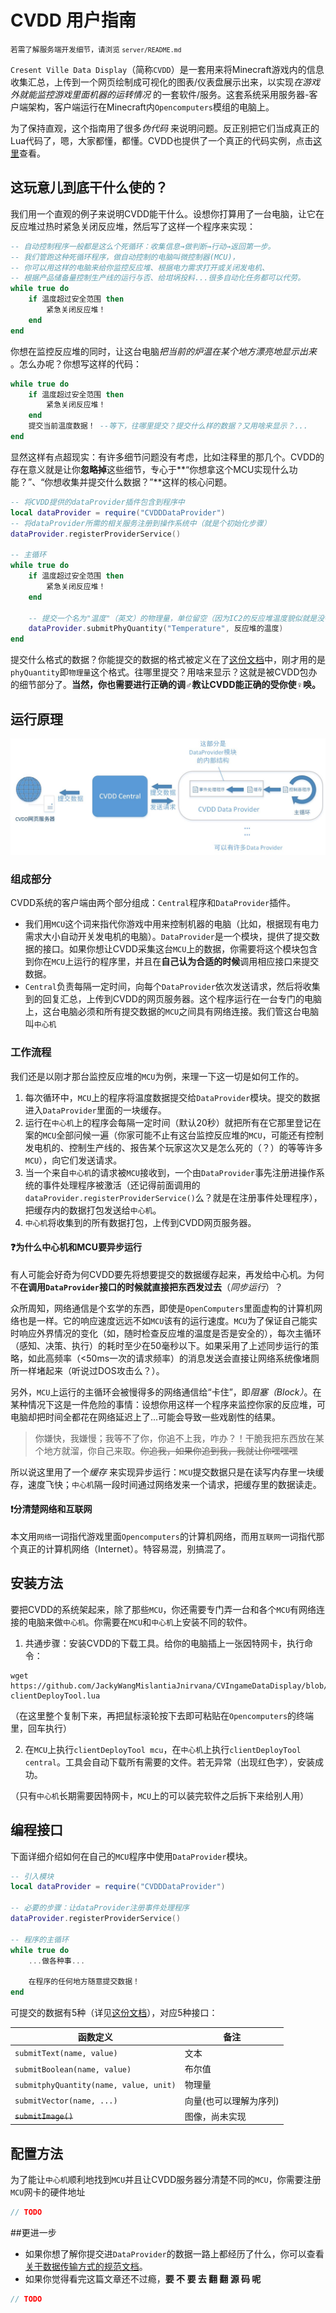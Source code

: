 # CVDD 用户指南

<small>若需了解服务端开发细节，请浏览 `server/README.md`</small>

`Cresent Ville Data Display`（简称`CVDD`）是一套用来将Minecraft游戏内的信息收集汇总，上传到一个网页绘制成可视化的图表/仪表盘展示出来，以实现*在游戏外就能监控游戏里面机器的运转情况* 的一套软件/服务。这套系统采用服务器-客户端架构，客户端运行在Minecraft内`Opencomputers`模组的电脑上。

为了保持直观，这个指南用了很多*伪代码* 来说明问题。反正别把它们当成真正的Lua代码了，嗯，大家都懂，都懂。CVDD也提供了一个真正的代码实例，点击[这里](https://github.com/JackyWangMislantiaJnirvana/CVIngameDataDisplay/blob/client/client/src/example_MCU.lua)查看。

## 这玩意儿到底干什么使的？

我们用一个直观的例子来说明CVDD能干什么。设想你打算用了一台电脑，让它在反应堆过热时紧急关闭反应堆，然后写了这样一个程序来实现：

``` lua
-- 自动控制程序一般都是这么个死循环：收集信息→做判断→行动→返回第一步。
-- 我们管跑这种死循环程序，做自动控制的电脑叫微控制器(MCU)，
-- 你可以用这样的电脑来给你监控反应堆、根据电力需求打开或关闭发电机、
-- 根据产品储备量控制生产线的运行与否、给坩埚投料...很多自动化任务都可以代劳。
while true do
    if 温度超过安全范围 then
        紧急关闭反应堆！
    end
end
```

你想在监控反应堆的同时，让这台电脑*把当前的炉温在某个地方漂亮地显示出来* 。怎么办呢？你想写这样的代码：

``` lua
while true do
    if 温度超过安全范围 then
        紧急关闭反应堆！
    end
    提交当前温度数据！ --等下，往哪里提交？提交什么样的数据？又用啥来显示？...
end
```

显然这样有点超现实：有许多细节问题没有考虑，比如注释里的那几个。CVDD的存在意义就是让你**忽略掉**这些细节，专心于**“你想拿这个MCU实现什么功能？”、“你想收集并提交什么数据？”**这样的核心问题。

```lua
-- 将CVDD提供的dataProvider插件包含到程序中
local dataProvider = require("CVDDDataProvider")
-- 将dataProvider所需的相关服务注册到操作系统中（就是个初始化步骤）
dataProvider.registerProviderService()

-- 主循环
while true do
    if 温度超过安全范围 then
        紧急关闭反应堆！
    end
    
    -- 提交一个名为"温度"（英文）的物理量，单位留空（因为IC2的反应堆温度貌似就是没有单位...）
    dataProvider.submitPhyQuantity("Temperature", 反应堆的温度)
end
```

提交什么格式的数据？你能提交的数据的格式被定义在了[这份文档](data_types.md)中，刚才用的是`phyQuantity`即`物理量`这个格式。往哪里提交？用啥来显示？这就是被CVDD包办的细节部分了。**当然，你也需要进行正确的调♂教让CVDD能正确的受你使♀唤。**

## 运行原理

![CVDDClient原理图](https://github.com/JackyWangMislantiaJnirvana/CVIngameDataDisplay/raw/master/client/doc/CVDDClient%E5%8E%9F%E7%90%86%E5%9B%BE.jpg)

### 组成部分

CVDD系统的客户端由两个部分组成：`Central`程序和`DataProvider`插件。

- 我们用`MCU`这个词来指代你游戏中用来控制机器的电脑（比如，根据现有电力需求大小自动开关发电机的电脑）。`DataProvider`是一个模块，提供了提交数据的接口。如果你想让CVDD采集这台`MCU`上的数据，你需要将这个模块包含到你在`MCU`上运行的程序里，并且在**自己认为合适的时候**调用相应接口来提交数据。
- `Central`负责每隔一定时间，向每个`DataProvider`依次发送请求，然后将收集到的回复汇总，上传到CVDD的网页服务器。这个程序运行在一台专门的电脑上，这台电脑必须和所有提交数据的`MCU`之间具有网络连接。我们管这台电脑叫`中心机`

### 工作流程

我们还是以刚才那台监控反应堆的`MCU`为例，来理一下这一切是如何工作的。

1. 每次循环中，`MCU`上的程序将温度数据提交给`DataProvider`模块。提交的数据进入`DataProvider`里面的一块缓存。
2. 运行在`中心机`上的程序会每隔一定时间（默认20秒）就把所有在它那里登记在案的`MCU`全部问候一遍（你家可能不止有这台监控反应堆的`MCU`，可能还有控制发电机的、控制生产线的、报告某个玩家这次又是怎么死的（？）的等等许多`MCU`），向它们发送请求。
3. 当一个来自`中心机`的请求被`MCU`接收到，一个由`DataProvider`事先注册进操作系统的事件处理程序被激活（还记得前面调用的`dataProvider.registerProviderService()`么？就是在注册事件处理程序），把缓存内的数据打包发送给`中心机`。
4. `中心机`将收集到的所有数据打包，上传到CVDD网页服务器。

#### ❓为什么中心机和MCU要异步运行

有人可能会好奇为何CVDD要先将想要提交的数据缓存起来，再发给中心机。为何不**在调用`DataProvider`接口的时候就直接把东西发过去**（*同步运行*）？

众所周知，网络通信是个玄学的东西，即使是`OpenComputers`里面虚构的计算机网络也是一样。它的响应速度远远不如`MCU`该有的运行速度。`MCU`为了保证自己能实时响应外界情况的变化（如，随时检查反应堆的温度是否是安全的），每次主循环（感知、决策、执行）的耗时至少在50毫秒以下。如果采用了上述同步运行的策略，如此高频率（<50ms一次的请求频率）的消息发送会直接让网络系统像堵厕所一样堵起来（听说过DOS攻击么？）。

另外，`MCU`上运行的主循环会被慢得多的网络通信给“卡住”，即*阻塞（Block）*。在某种情况下这是一件危险的事情：设想你用这样一个程序来监控你家的反应堆，可电脑却把时间全都花在网络延迟上了...可能会导致一些戏剧性的结果。

> 你嫌快，我嫌慢；我等不了你，你追不上我，咋办？！干脆我把东西放在某个地方就溜，你自己来取。~~你追我，如果你追到我，我就让你嘿嘿嘿~~

所以说这里用了一个*缓存* 来实现异步运行：`MCU`提交数据只是在读写内存里一块缓存，速度飞快；`中心机`隔一段时间通过网络发来一个请求，把缓存里的数据读走。

#### ❗分清楚网络和互联网

本文用`网络`一词指代游戏里面`Opencomputers`的计算机网络，而用`互联网`一词指代那个真正的计算机网络（Internet）。特容易混，别搞混了。

## 安装方法

要把CVDD的系统架起来，除了那些`MCU`，你还需要专门弄一台和各个`MCU`有网络连接的电脑来做`中心机`。你需要在`MCU`和`中心机`上安装不同的软件。

1. 共通步骤：安装CVDD的下载工具。给你的电脑插上一张因特网卡，执行命令：

``` shell
wget https://github.com/JackyWangMislantiaJnirvana/CVIngameDataDisplay/blob/client/client/tools/clientDeployTool.lua clientDeployTool.lua
```

（在这里整个复制下来，再把鼠标滚轮按下去即可粘贴在`Opencomputers`的终端里，回车执行）

2. 在`MCU`上执行`clientDeployTool mcu`，在`中心机`上执行`clientDeployTool central`。工具会自动下载所有需要的文件。若无异常（出现红色字），安装成功。

（只有`中心机`长期需要因特网卡，`MCU`上的可以装完软件之后拆下来给别人用）

## 编程接口

下面详细介绍如何在自己的`MCU`程序中使用`DataProvider`模块。

```lua
-- 引入模块
local dataProvider = require("CVDDDataProvider")

-- 必要的步骤：让dataProvider注册事件处理程序
dataProvider.registerProviderService()

-- 程序的主循环
while true do
    ...做各种事...
    
    在程序的任何地方随意提交数据！
end
```

可提交的数据有5种（详见[这份文档](data_types.md)），对应5种接口：

| 函数定义                               | 备注                   |
| -------------------------------------- | ---------------------- |
| `submitText(name, value)`              | 文本                   |
| `submitBoolean(name, value)`           | 布尔值                 |
| `submitphyQuantity(name, value, unit)` | 物理量                 |
| `submitVector(name, ...)`              | 向量(也可以理解为序列) |
| ~~`submitImage()`~~                    | 图像，尚未实现         |

## 配置方法

为了能让`中心机`顺利地找到`MCU`并且让CVDD服务器分清楚不同的`MCU`，你需要注册`MCU`网卡的硬件地址

```c
// TODO
```

##更进一步

- 如果你想了解你提交进`DataProvider`的数据一路上都经历了什么，你可以查看[关于数据传输方式的规范文档](com_mechanism.md)。
- 如果你觉得看完这篇文章还不过瘾，**要 不 要 去 翻 翻 源 码 呢**

```c
// TODO
```

